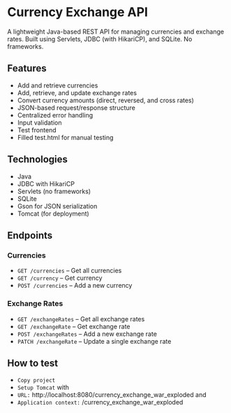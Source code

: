 # Currency Exchange API

A lightweight Java-based REST API for managing currencies and exchange rates. Built using Servlets, JDBC (with HikariCP), and SQLite. No frameworks.

## Features

- Add and retrieve currencies
- Add, retrieve, and update exchange rates
- Convert currency amounts (direct, reversed, and cross rates)
- JSON-based request/response structure
- Centralized error handling
- Input validation
- Test frontend
- Filled test.html for manual testing

## Technologies

- Java
- JDBC with HikariCP
- Servlets (no frameworks)
- SQLite
- Gson for JSON serialization
- Tomcat (for deployment)

## Endpoints

### Currencies
- `GET /currencies` – Get all currencies
- `GET /currency` – Get currency 
- `POST /currencies` – Add a new currency  

### Exchange Rates
- `GET /exchangeRates` – Get all exchange rates
- `GET /exchangeRate` – Get exchange rate  
- `POST /exchangeRates` – Add a new exchange rate  
- `PATCH /exchangeRate` – Update a single exchange rate


## How to test

- `Copy project`
- `Setup Tomcat` with
- `URL:` http://localhost:8080/currency_exchange_war_exploded
and
- `Application context:` /currency_exchange_war_exploded
